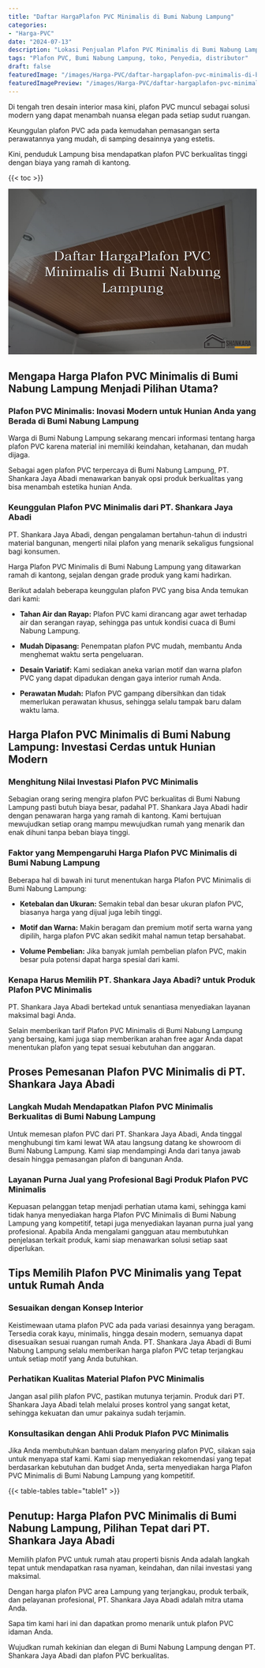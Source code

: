 ```yaml
---
title: "Daftar HargaPlafon PVC Minimalis di Bumi Nabung Lampung"
categories:
- "Harga-PVC"
date: "2024-07-13"
description: "Lokasi Penjualan Plafon PVC Minimalis di Bumi Nabung Lampung untuk hunian, kantor, serta gerai. Material unggulan, pilihan motif, variasi warna menarik, beserta servis penempatan ditangani oleh tenaga ahli ahli serta kepastian resmi!|Servis penyediaan Plafon PVC Minimalis di Bumi Nabung Lampung bagi kebutuhan rumah, perkantoran, maupun gerai, dengan produk unggulan dan instalasi oleh teknisi berpengalaman serta kepastian resmi.|Solusi Plafon PVC Minimalis di Bumi Nabung Lampung yang terbukti bagi rumah, kantor, dan toko, dengan panel unggulan dan penempatan ditangani oleh teknisi berpengalaman dan kepastian resmi.|Distribusi Plafon PVC Minimalis di Bumi Nabung Lampung bagi hunian, kantor, dan toko, beserta material terbaik dan penempatan oleh teknisi ahli, dilengkapi beserta jaminan resmi.}"
tags: "Plafon PVC, Bumi Nabung Lampung, toko, Penyedia, distributor"
draft: false
featuredImage: "/images/Harga-PVC/daftar-hargaplafon-pvc-minimalis-di-bumi-nabung-lampung.png"
featuredImagePreview: "/images/Harga-PVC/daftar-hargaplafon-pvc-minimalis-di-bumi-nabung-lampung.png"
---
```


Di tengah tren desain interior masa kini, plafon PVC muncul sebagai solusi modern yang dapat menambah nuansa elegan pada setiap sudut ruangan.

Keunggulan plafon PVC ada pada kemudahan pemasangan serta perawatannya yang mudah, di samping desainnya yang estetis.

Kini, penduduk Lampung bisa mendapatkan plafon PVC berkualitas tinggi dengan biaya yang ramah di kantong.

{{< toc >}}

![Daftar HargaPlafon PVC Minimalis di Bumi Nabung Lampung](/images/Harga-PVC/Daftar-HargaPlafon-PVC-Minimalis-di-Bumi-Nabung-Lampung.png)

## Mengapa Harga Plafon PVC Minimalis di Bumi Nabung Lampung Menjadi Pilihan Utama?

### Plafon PVC Minimalis: Inovasi Modern untuk Hunian Anda yang Berada di Bumi Nabung Lampung

Warga di Bumi Nabung Lampung sekarang mencari informasi tentang harga plafon PVC karena material ini memiliki keindahan, ketahanan, dan mudah dijaga.

Sebagai agen plafon PVC terpercaya di Bumi Nabung Lampung, PT. Shankara Jaya Abadi menawarkan banyak opsi produk berkualitas yang bisa menambah estetika hunian Anda.

### Keunggulan Plafon PVC Minimalis dari PT. Shankara Jaya Abadi

PT. Shankara Jaya Abadi, dengan pengalaman bertahun-tahun di industri material bangunan, mengerti nilai plafon yang menarik sekaligus fungsional bagi konsumen.

Harga Plafon PVC Minimalis di Bumi Nabung Lampung yang ditawarkan ramah di kantong, sejalan dengan grade produk yang kami hadirkan.

Berikut adalah beberapa keunggulan plafon PVC yang bisa Anda temukan dari kami:

- **Tahan Air dan Rayap:** Plafon PVC kami dirancang agar awet terhadap air dan serangan rayap, sehingga pas untuk kondisi cuaca di Bumi Nabung Lampung.

- **Mudah Dipasang:** Penempatan plafon PVC mudah, membantu Anda menghemat waktu serta pengeluaran.

- **Desain Variatif:** Kami sediakan aneka varian motif dan warna plafon PVC yang dapat dipadukan dengan gaya interior rumah Anda.

- **Perawatan Mudah:** Plafon PVC gampang dibersihkan dan tidak memerlukan perawatan khusus, sehingga selalu tampak baru dalam waktu lama.

## Harga Plafon PVC Minimalis di Bumi Nabung Lampung: Investasi Cerdas untuk Hunian Modern

### Menghitung Nilai Investasi Plafon PVC Minimalis

Sebagian orang sering mengira plafon PVC berkualitas di Bumi Nabung Lampung pasti butuh biaya besar, padahal PT. Shankara Jaya Abadi hadir dengan penawaran harga yang ramah di kantong. Kami bertujuan mewujudkan setiap orang mampu mewujudkan rumah yang menarik dan enak dihuni tanpa beban biaya tinggi.

### Faktor yang Mempengaruhi Harga Plafon PVC Minimalis di Bumi Nabung Lampung

Beberapa hal di bawah ini turut menentukan harga Plafon PVC Minimalis di Bumi Nabung Lampung:

- **Ketebalan dan Ukuran:** Semakin tebal dan besar ukuran plafon PVC, biasanya harga yang dijual juga lebih tinggi.

- **Motif dan Warna:** Makin beragam dan premium motif serta warna yang dipilih, harga plafon PVC akan sedikit mahal namun tetap bersahabat.

- **Volume Pembelian:** Jika banyak jumlah pembelian plafon PVC, makin besar pula potensi dapat harga spesial dari kami.

### Kenapa Harus Memilih PT. Shankara Jaya Abadi? untuk Produk Plafon PVC Minimalis

PT. Shankara Jaya Abadi bertekad untuk senantiasa menyediakan layanan maksimal bagi Anda.

Selain memberikan tarif Plafon PVC Minimalis di Bumi Nabung Lampung yang bersaing, kami juga siap memberikan arahan free agar Anda dapat menentukan plafon yang tepat sesuai kebutuhan dan anggaran.

## Proses Pemesanan Plafon PVC Minimalis di PT. Shankara Jaya Abadi

### Langkah Mudah Mendapatkan Plafon PVC Minimalis Berkualitas di Bumi Nabung Lampung

Untuk memesan plafon PVC dari PT. Shankara Jaya Abadi, Anda tinggal menghubungi tim kami lewat WA atau langsung datang ke showroom di Bumi Nabung Lampung. Kami siap mendampingi Anda dari tanya jawab desain hingga pemasangan plafon di bangunan Anda.

### Layanan Purna Jual yang Profesional Bagi Produk Plafon PVC Minimalis

Kepuasan pelanggan tetap menjadi perhatian utama kami, sehingga kami tidak hanya menyediakan harga Plafon PVC Minimalis di Bumi Nabung Lampung yang kompetitif, tetapi juga menyediakan layanan purna jual yang profesional. Apabila Anda mengalami gangguan atau membutuhkan penjelasan terkait produk, kami siap menawarkan solusi setiap saat diperlukan.

## Tips Memilih Plafon PVC Minimalis yang Tepat untuk Rumah Anda

### Sesuaikan dengan Konsep Interior

Keistimewaan utama plafon PVC ada pada variasi desainnya yang beragam. Tersedia corak kayu, minimalis, hingga desain modern, semuanya dapat disesuaikan sesuai ruangan rumah Anda. PT. Shankara Jaya Abadi di Bumi Nabung Lampung selalu memberikan harga plafon PVC tetap terjangkau untuk setiap motif yang Anda butuhkan.

### Perhatikan Kualitas Material Plafon PVC Minimalis

Jangan asal pilih plafon PVC, pastikan mutunya terjamin. Produk dari PT. Shankara Jaya Abadi telah melalui proses kontrol yang sangat ketat, sehingga kekuatan dan umur pakainya sudah terjamin.

### Konsultasikan dengan Ahli Produk Plafon PVC Minimalis

Jika Anda membutuhkan bantuan dalam menyaring plafon PVC, silakan saja untuk menyapa staf kami. Kami siap menyediakan rekomendasi yang tepat berdasarkan kebutuhan dan budget Anda, serta menyediakan harga Plafon PVC Minimalis di Bumi Nabung Lampung yang kompetitif.

{{< table-tables table="table1" >}}

## Penutup: Harga Plafon PVC Minimalis di Bumi Nabung Lampung, Pilihan Tepat dari PT. Shankara Jaya Abadi

Memilih plafon PVC untuk rumah atau properti bisnis Anda adalah langkah tepat untuk mendapatkan rasa nyaman, keindahan, dan nilai investasi yang maksimal.

Dengan harga plafon PVC area Lampung yang terjangkau, produk terbaik, dan pelayanan profesional, PT. Shankara Jaya Abadi adalah mitra utama Anda.

Sapa tim kami hari ini dan dapatkan promo menarik untuk plafon PVC idaman Anda.

Wujudkan rumah kekinian dan elegan di Bumi Nabung Lampung dengan PT. Shankara Jaya Abadi dan plafon PVC berkualitas.
